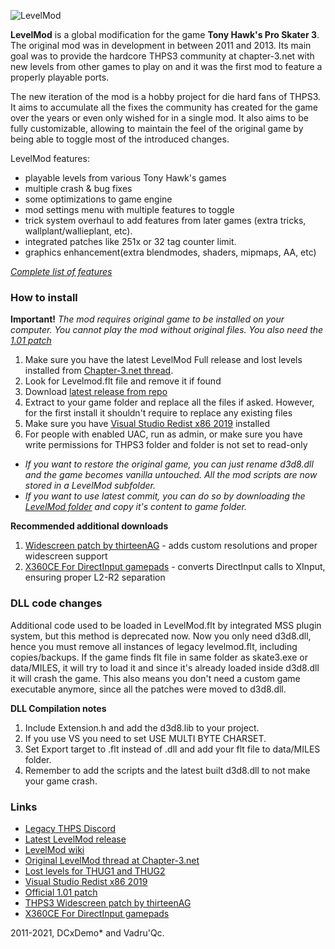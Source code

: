 ![LevelMod](levelmod_logo.png)

**LevelMod** is a global modification for the game **Tony Hawk's Pro Skater 3**. The original mod was in development in between 2011 and 2013. Its main goal was to provide the hardcore THPS3 community at chapter-3.net with new levels from other games to play on and it was the first mod to feature a properly playable ports.

The new iteration of the mod is a hobby project for die hard fans of THPS3. It aims to accumulate all the fixes the community has created for the game over the years or even only wished for in a single mod. It also aims to be fully customizable, allowing to maintain the feel of the original game by being able to toggle most of the introduced changes.

LevelMod features:
- playable levels from various Tony Hawk's games
- multiple crash & bug fixes
- some optimizations to game engine
- mod settings menu with multiple features to toggle
- trick system overhaul to add features from later games (extra tricks, wallplant/wallieplant, etc).
- integrated patches like 251x or 32 tag counter limit.
- graphics enhancement(extra blendmodes, shaders, mipmaps, AA, etc)

[_Complete list of features_](https://github.com/Vadru93/LevelMod/wiki/Settings-and-Features)

### How to install
**Important!** *The mod requires original game to be installed on your computer. You cannot play the mod without original files. You also need the [1.01 patch](#links)*
1. Make sure you have the latest LevelMod Full release and lost levels installed from [Chapter-3.net thread](#links).
2. Look for Levelmod.flt file and remove it if found
3. Download [latest release from repo](#links)
4. Extract to your game folder and replace all the files if asked. However, for the first install it shouldn't require to replace any existing files
5. Make sure you have [Visual Studio Redist x86 2019](#links) installed
6. For people with enabled UAC, run as admin, or make sure you have write permissions for THPS3 folder and folder is not set to read-only

* *If you want to restore the original game, you can just rename d3d8.dll and the game becomes vanilla untouched. All the mod scripts are now stored in a LevelMod subfolder.*
* *If you want to use latest commit, you can do so by downloading the [LevelMod folder](https://github.com/Vadru93/LevelMod/tree/master/LevelMod) and copy it's content to game folder.*

**Recommended additional downloads**
1. [Widescreen patch by thirteenAG](#links) - adds custom resolutions and proper widescreen support
2. [X360CE For DirectInput gamepads](#links) - converts DirectInput calls to XInput, ensuring proper L2-R2 separation

### DLL code changes
Additional code used to be loaded in LevelMod.flt by integrated MSS plugin system, but this method is deprecated now. Now you only need d3d8.dll, hence you must remove all instances of legacy levelmod.flt, including copies/backups. If the game finds flt file in same folder as skate3.exe or data/MILES, it will try to load it and since it's already loaded inside d3d8.dll it will crash the game. This also means you don't need a custom game executable anymore, since all the patches were moved to d3d8.dll.

**DLL Compilation notes**
1. Include Extension.h and add the d3d8.lib to your project.
2. If you use VS you need to set USE MULTI BYTE CHARSET.
3. Set Export target to .flt instead of .dll and add your flt file to data/MILES folder.
4. Remember to add the scripts and the latest built d3d8.dll to not make your game crash.

### Links
* [Legacy THPS Discord](https://discord.gg/vTWucHS)
* [Latest LevelMod release](https://github.com/Vadru93/LevelMod/releases/latest)
* [LevelMod wiki](https://github.com/Vadru93/LevelMod/wiki)
* [Original LevelMod thread at Chapter-3.net](http://chapter-3.net/thps3/v2/showthread.php?tid=3141)
* [Lost levels for THUG1 and THUG2](http://chapter-3.net/thps3/v2/showthread.php?tid=4269&pid=73448)
* [Visual Studio Redist x86 2019](https://aka.ms/vs/16/release/vc_redist.x86.exe)
* [Official 1.01 patch](https://community.pcgamingwiki.com/files/file/339-tony-hawks-pro-skater-3-patch/)
* [THPS3 Widescreen patch by thirteenAG](https://github.com/ThirteenAG/WidescreenFixesPack/releases/tag/thps3)
* [X360CE For DirectInput gamepads](https://github.com/x360ce/x360ce/releases/latest)

2011-2021, DCxDemo* and Vadru'Qc.
